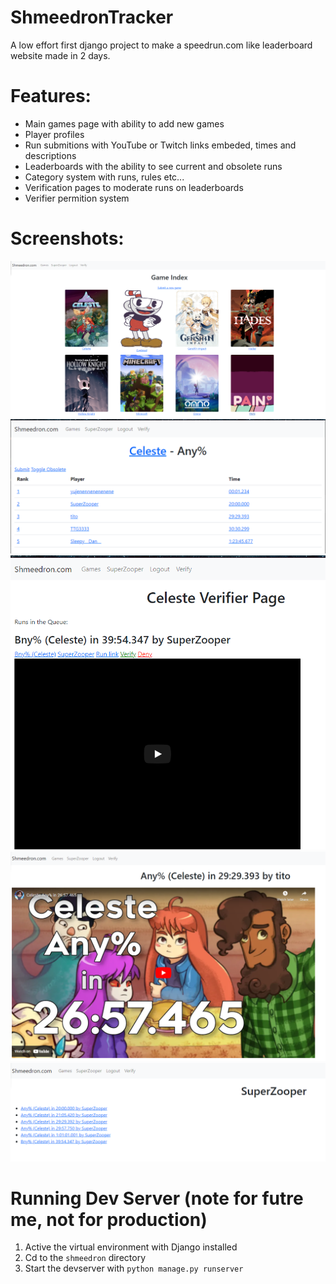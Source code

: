 # ShmeedronTracker
A low effort first django project to make a speedrun.com like leaderboard website made in 2 days.

# Features:
- Main games page with ability to add new games
- Player profiles
- Run submitions with YouTube or Twitch links embeded, times and descriptions
- Leaderboards with the ability to see current and obsolete runs
- Category system with runs, rules etc...
- Verification pages to moderate runs on leaderboards
- Verifier permition system

# Screenshots:
![Main Page](images/main.png)
![Leaderboard Page](images/leaderboard.png)
![Run Verification Page](images/verify.png)
![Run page w/ description](images/run.png)
![Player profile Page](images/player.png)

# Running Dev Server (note for futre me, not for production)
1. Active the virtual environment with Django installed
2. Cd to the `shmeedron` directory
3. Start the devserver with `python manage.py runserver`